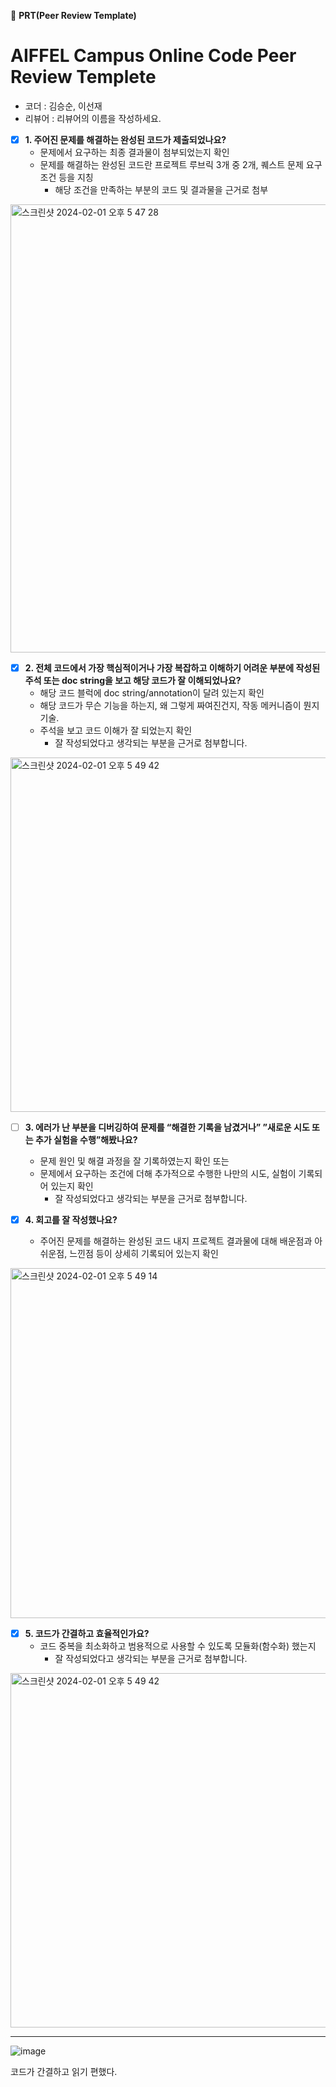 
🔑 **PRT(Peer Review Template)**

# AIFFEL Campus Online Code Peer Review Templete
- 코더 : 김승순, 이선재
- 리뷰어 : 리뷰어의 이름을 작성하세요.

- [x]  **1. 주어진 문제를 해결하는 완성된 코드가 제출되었나요?**
    - 문제에서 요구하는 최종 결과물이 첨부되었는지 확인
    - 문제를 해결하는 완성된 코드란 프로젝트 루브릭 3개 중 2개, 
    퀘스트 문제 요구조건 등을 지칭
        - 해당 조건을 만족하는 부분의 코드 및 결과물을 근거로 첨부
<img width="717" alt="스크린샷 2024-02-01 오후 5 47 28" src="https://github.com/Kimgabe/AIFFEL_Online_Quest/assets/149548944/d5c0429c-e4fd-4d6f-a192-72c87ae13d21">

- [x]  **2. 전체 코드에서 가장 핵심적이거나 가장 복잡하고 이해하기 어려운 부분에 작성된 
주석 또는 doc string을 보고 해당 코드가 잘 이해되었나요?**
    - 해당 코드 블럭에 doc string/annotation이 달려 있는지 확인
    - 해당 코드가 무슨 기능을 하는지, 왜 그렇게 짜여진건지, 작동 메커니즘이 뭔지 기술.
    - 주석을 보고 코드 이해가 잘 되었는지 확인
        - 잘 작성되었다고 생각되는 부분을 근거로 첨부합니다.
<img width="567" alt="스크린샷 2024-02-01 오후 5 49 42" src="https://github.com/Kimgabe/AIFFEL_Online_Quest/assets/149548944/a8442890-0cd5-4507-a211-a6f0b220c986">

- [ ]  **3. 에러가 난 부분을 디버깅하여 문제를 “해결한 기록을 남겼거나” 
”새로운 시도 또는 추가 실험을 수행”해봤나요?**
    - 문제 원인 및 해결 과정을 잘 기록하였는지 확인 또는
    - 문제에서 요구하는 조건에 더해 추가적으로 수행한 나만의 시도, 
    실험이 기록되어 있는지 확인
        - 잘 작성되었다고 생각되는 부분을 근거로 첨부합니다.
        
- [x]  **4. 회고를 잘 작성했나요?**
    - 주어진 문제를 해결하는 완성된 코드 내지 프로젝트 결과물에 대해
    배운점과 아쉬운점, 느낀점 등이 상세히 기록되어 있는지 확인
<img width="560" alt="스크린샷 2024-02-01 오후 5 49 14" src="https://github.com/Kimgabe/AIFFEL_Online_Quest/assets/149548944/d24d983a-1947-42b0-8dd6-9b65a0f16e6b">

- [x]  **5. 코드가 간결하고 효율적인가요?**
    - 코드 중복을 최소화하고 범용적으로 사용할 수 있도록 모듈화(함수화) 했는지
        - 잘 작성되었다고 생각되는 부분을 근거로 첨부합니다.
<img width="567" alt="스크린샷 2024-02-01 오후 5 49 42" src="https://github.com/Kimgabe/AIFFEL_Online_Quest/assets/149548944/934ec31b-0b3b-405b-9de8-0881c27e6837">

---
![image](https://github.com/Kimgabe/AIFFEL_Online_Quest/assets/74717033/3a18cd46-86c7-41d4-b7e4-d2af479f20db)

코드가 간결하고 읽기 편했다.

